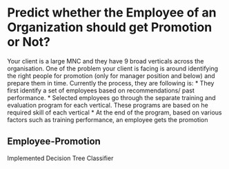 # Predict whether the Employee of an Organization should get Promotion or Not?
 

Your client is a large MNC and they have 9 broad verticals across the organisation. One of the problem your client is facing is around identifying the right people for promotion (only for manager position and below) and prepare them in time. Currently the process, they are following is: * They first identify a set of employees based on recommendations/ past performance. * Selected employees go through the separate training and evaluation program for each vertical. These programs are based on he required skill of each vertical * At the end of the program, based on various factors such as training performance, an employee gets the promotion




## Employee-Promotion
Implemented Decision Tree Classifier
